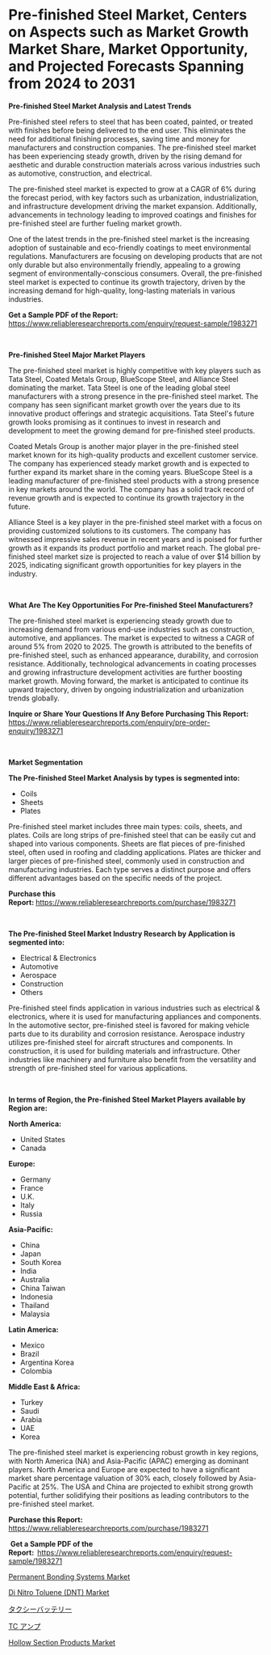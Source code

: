 <p><h1>Pre-finished Steel Market, Centers on Aspects such as Market Growth Market Share, Market Opportunity, and Projected Forecasts Spanning from 2024 to 2031</h1></p><p><strong>Pre-finished Steel Market Analysis and Latest Trends</strong></p>
<p><p>Pre-finished steel refers to steel that has been coated, painted, or treated with finishes before being delivered to the end user. This eliminates the need for additional finishing processes, saving time and money for manufacturers and construction companies. The pre-finished steel market has been experiencing steady growth, driven by the rising demand for aesthetic and durable construction materials across various industries such as automotive, construction, and electrical.</p><p>The pre-finished steel market is expected to grow at a CAGR of 6% during the forecast period, with key factors such as urbanization, industrialization, and infrastructure development driving the market expansion. Additionally, advancements in technology leading to improved coatings and finishes for pre-finished steel are further fueling market growth.</p><p>One of the latest trends in the pre-finished steel market is the increasing adoption of sustainable and eco-friendly coatings to meet environmental regulations. Manufacturers are focusing on developing products that are not only durable but also environmentally friendly, appealing to a growing segment of environmentally-conscious consumers. Overall, the pre-finished steel market is expected to continue its growth trajectory, driven by the increasing demand for high-quality, long-lasting materials in various industries.</p></p>
<p><strong>Get a Sample PDF of the Report:&nbsp;</strong> <a href="https://www.reliableresearchreports.com/enquiry/request-sample/1983271">https://www.reliableresearchreports.com/enquiry/request-sample/1983271</a></p>
<p>&nbsp;</p>
<p><strong>Pre-finished Steel Major Market Players</strong></p>
<p><p>The pre-finished steel market is highly competitive with key players such as Tata Steel, Coated Metals Group, BlueScope Steel, and Alliance Steel dominating the market. Tata Steel is one of the leading global steel manufacturers with a strong presence in the pre-finished steel market. The company has seen significant market growth over the years due to its innovative product offerings and strategic acquisitions. Tata Steel's future growth looks promising as it continues to invest in research and development to meet the growing demand for pre-finished steel products.</p><p>Coated Metals Group is another major player in the pre-finished steel market known for its high-quality products and excellent customer service. The company has experienced steady market growth and is expected to further expand its market share in the coming years. BlueScope Steel is a leading manufacturer of pre-finished steel products with a strong presence in key markets around the world. The company has a solid track record of revenue growth and is expected to continue its growth trajectory in the future.</p><p>Alliance Steel is a key player in the pre-finished steel market with a focus on providing customized solutions to its customers. The company has witnessed impressive sales revenue in recent years and is poised for further growth as it expands its product portfolio and market reach. The global pre-finished steel market size is projected to reach a value of over $14 billion by 2025, indicating significant growth opportunities for key players in the industry.</p></p>
<p>&nbsp;</p>
<p><strong>What Are The Key Opportunities For Pre-finished Steel Manufacturers?</strong></p>
<p><p>The pre-finished steel market is experiencing steady growth due to increasing demand from various end-use industries such as construction, automotive, and appliances. The market is expected to witness a CAGR of around 5% from 2020 to 2025. The growth is attributed to the benefits of pre-finished steel, such as enhanced appearance, durability, and corrosion resistance. Additionally, technological advancements in coating processes and growing infrastructure development activities are further boosting market growth. Moving forward, the market is anticipated to continue its upward trajectory, driven by ongoing industrialization and urbanization trends globally.</p></p>
<p><strong>Inquire or Share Your Questions If Any Before Purchasing This Report:</strong> <a href="https://www.reliableresearchreports.com/enquiry/pre-order-enquiry/1983271">https://www.reliableresearchreports.com/enquiry/pre-order-enquiry/1983271</a></p>
<p>&nbsp;</p>
<p><strong>Market Segmentation</strong></p>
<p><strong>The Pre-finished Steel Market Analysis by types is segmented into:</strong></p>
<p><ul><li>Coils</li><li>Sheets</li><li>Plates</li></ul></p>
<p><p>Pre-finished steel market includes three main types: coils, sheets, and plates. Coils are long strips of pre-finished steel that can be easily cut and shaped into various components. Sheets are flat pieces of pre-finished steel, often used in roofing and cladding applications. Plates are thicker and larger pieces of pre-finished steel, commonly used in construction and manufacturing industries. Each type serves a distinct purpose and offers different advantages based on the specific needs of the project.</p></p>
<p><strong>Purchase this Report:&nbsp;</strong><a href="https://www.reliableresearchreports.com/purchase/1983271">https://www.reliableresearchreports.com/purchase/1983271</a></p>
<p>&nbsp;</p>
<p><strong>The Pre-finished Steel Market Industry Research by Application is segmented into:</strong></p>
<p><ul><li>Electrical & Electronics</li><li>Automotive</li><li>Aerospace</li><li>Construction</li><li>Others</li></ul></p>
<p><p>Pre-finished steel finds application in various industries such as electrical & electronics, where it is used for manufacturing appliances and components. In the automotive sector, pre-finished steel is favored for making vehicle parts due to its durability and corrosion resistance. Aerospace industry utilizes pre-finished steel for aircraft structures and components. In construction, it is used for building materials and infrastructure. Other industries like machinery and furniture also benefit from the versatility and strength of pre-finished steel for various applications.</p></p>
<p>&nbsp;</p>
<p><strong>In terms of Region, the Pre-finished Steel Market Players available by Region are:</strong></p>
<p>
    <p> <strong> North America: </strong>
        <ul>
            <li>United States</li>
            <li>Canada</li>
        </ul>
        </p> 
    <p> <strong> Europe: </strong>
        <ul>
            <li>Germany</li>
            <li>France</li>
            <li>U.K.</li>
            <li>Italy</li>
            <li>Russia</li>
        </ul>
        </p> 
    <p> <strong> Asia-Pacific: </strong>
        <ul>
            <li>China</li>
            <li>Japan</li>
            <li>South Korea</li>
            <li>India</li>
            <li>Australia</li>
            <li>China Taiwan</li>
            <li>Indonesia</li>
            <li>Thailand</li>
            <li>Malaysia</li>
        </ul>
        </p> 
    <p> <strong> Latin America: </strong>
        <ul>
            <li>Mexico</li>
            <li>Brazil</li>
            <li>Argentina Korea</li>
            <li>Colombia</li>
        </ul>
        </p> 
    <p> <strong> Middle East & Africa: </strong>
        <ul>
            <li>Turkey</li>
            <li>Saudi</li>
            <li>Arabia</li>
            <li>UAE</li>
            <li>Korea</li>
        </ul>
    </p>
    </p>
<p><p>The pre-finished steel market is experiencing robust growth in key regions, with North America (NA) and Asia-Pacific (APAC) emerging as dominant players. North America and Europe are expected to have a significant market share percentage valuation of 30% each, closely followed by Asia-Pacific at 25%. The USA and China are projected to exhibit strong growth potential, further solidifying their positions as leading contributors to the pre-finished steel market.</p></p>
<p><strong>Purchase this Report: </strong><a href="https://www.reliableresearchreports.com/purchase/1983271">https://www.reliableresearchreports.com/purchase/1983271</a></p>
<p>&nbsp;<strong>Get a Sample PDF of the Report:&nbsp;&nbsp;</strong><a href="https://www.reliableresearchreports.com/enquiry/request-sample/1983271">https://www.reliableresearchreports.com/enquiry/request-sample/1983271</a></p>
<p><strong></strong></p>
<p><p><a href="https://issuu.com/reportprime-2/docs/permanent-bonding-systems-market-size-2030.pptx">Permanent Bonding Systems Market</a></p><p><a href="https://github.com/josesg55/Market-Research-Report-List-1/blob/main/di-nitro-toluene-dnt-market.md">Di Nitro Toluene (DNT) Market</a></p><p><a href="https://github.com/ddwcuskozol07187/Market-Research-Report-List-1/blob/main/53499802373.md">タクシーバッテリー</a></p><p><a href="https://github.com/xtkhtofdt934839/Market-Research-Report-List-1/blob/main/12704342372.md">TC アンプ</a></p><p><a href="https://github.com/mancsybtousav/Market-Research-Report-List-1/blob/main/hollow-section-products-market.md">Hollow Section Products Market</a></p></p>